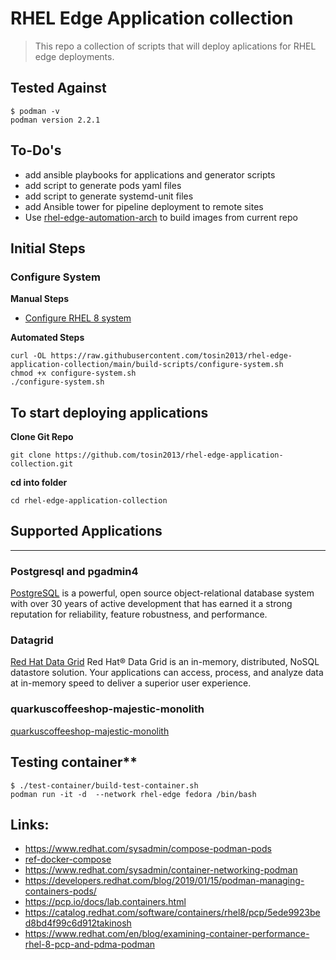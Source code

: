 # RHEL Edge Application collection
> This repo a collection of scripts that will deploy aplications for RHEL edge deployments.

## Tested Against
```
$ podman -v 
podman version 2.2.1
```

## To-Do's  
* add ansible playbooks for applications and generator scripts
* add script to generate pods yaml files
* add script to generate systemd-unit files
* add Ansible tower for pipeline deployment  to remote sites
* Use  [rhel-edge-automation-arch](https://github.com/redhat-cop/rhel-edge-automation-arch) to build images from current repo

## Initial Steps

### Configure System
**Manual Steps**
* [Configure RHEL 8 system](configure-system.md)

**Automated Steps** 
```
curl -OL https://raw.githubusercontent.com/tosin2013/rhel-edge-application-collection/main/build-scripts/configure-system.sh
chmod +x configure-system.sh
./configure-system.sh
```

## To start deploying applications

**Clone Git Repo**
```
git clone https://github.com/tosin2013/rhel-edge-application-collection.git
```

**cd into folder**
```
cd rhel-edge-application-collection
```

## Supported Applications 
-------
### Postgresql and pgadmin4
[PostgreSQL](build-scripts/applications/postgresql/README.md) is a powerful, open source object-relational database system with over 30 years of active development that has earned it a strong reputation for reliability, feature robustness, and performance.


### Datagrid
[Red Hat Data Grid](build-scripts/applications/datagrid/README.md) Red Hat® Data Grid is an in-memory, distributed, NoSQL datastore solution. Your applications can access, process, and analyze data at in-memory speed to deliver a superior user experience.

### quarkuscoffeeshop-majestic-monolith
[ quarkuscoffeeshop-majestic-monolith](build-scripts/applications/quarkuscoffeeshop-majestic-monolith/README.md)


## Testing container**
```
$ ./test-container/build-test-container.sh
podman run -it -d  --network rhel-edge fedora /bin/bash 
```

## Links: 
* https://www.redhat.com/sysadmin/compose-podman-pods
* [ref-docker-compose](https://stephennimmo.com/ref-docker-compose/)
* https://www.redhat.com/sysadmin/container-networking-podman
* https://developers.redhat.com/blog/2019/01/15/podman-managing-containers-pods/
* https://pcp.io/docs/lab.containers.html
* https://catalog.redhat.com/software/containers/rhel8/pcp/5ede9923bed8bd4f99c6d912takinosh
* https://www.redhat.com/en/blog/examining-container-performance-rhel-8-pcp-and-pdma-podman

